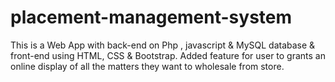 # placement-management-system
 This is a Web App with back-end on Php , javascript & MySQL database & front-end using HTML,
CSS & Bootstrap.
 Added feature for user to grants an online display of all the matters they want to wholesale from store.

